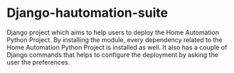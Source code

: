 Django-hautomation-suite
=====================

Django project which aims to help users to deploy the Home Automation Python Project. 
By installing the module, every dependency related to the Home Automation Python Project
is installed as well. It also has a couple of Django commands that helps to configure
the deployment by asking the user the preferences.


